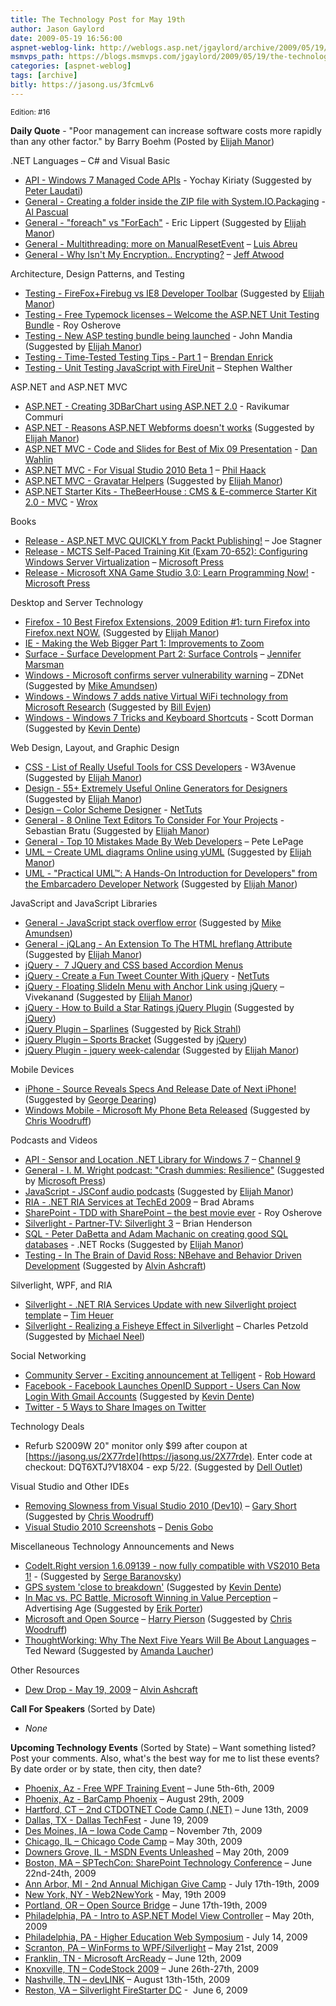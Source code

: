 ```yaml
---
title: The Technology Post for May 19th
author: Jason Gaylord
date: 2009-05-19 16:56:00
aspnet-weblog-link: http://weblogs.asp.net/jgaylord/archive/2009/05/19/the-technology-post-for-may-19th.aspx
msmvps_path: https://blogs.msmvps.com/jgaylord/2009/05/19/the-technology-post-for-may-19th/
categories: [aspnet-weblog]
tags: [archive]
bitly: https://jasong.us/3fcmLv6
---
```


<small>Edition: #16</small>

**Daily Quote** - "Poor management can increase software costs more rapidly than any other factor." by Barry Boehm (Posted by [Elijah Manor](http://twitter.com/elijahmanor))

.NET Languages – C# and Visual Basic

- [API - Windows 7 Managed Code APIs](http://windowsteamblog.com/blogs/developers/archive/2009/05/18/windows-7-managed-code-apis.aspx) - Yochay Kiriaty (Suggested by [Peter Laudati](http://twitter.com/jrzyshr))
- [General - Creating a folder inside the ZIP file with System.IO.Packaging](http://alpascual.com/blog/creating-a-folder-inside-the-zip-file-with-system-io-packaging/) - [Al Pascual](http://twitter.com/alpascual)
- [General - "foreach" vs "ForEach"](http://blogs.msdn.com/ericlippert/archive/2009/05/18/foreach-vs-foreach.aspx) - Eric Lippert (Suggested by [Elijah Manor](http://twitter.com/elijahmanor))
- [General - Multithreading: more on ManualResetEvent](http://msmvps.com/blogs/luisabreu/archive/2009/05/19/multithreading-more-on-manualresetevent.aspx) – [Luis Abreu](http://twitter.com/luisabreu)
- [General - Why Isn't My Encryption.. Encrypting?](http://www.codinghorror.com/blog/archives/001267.html) – [Jeff Atwood](http://twitter.com/codinghorror)

Architecture, Design Patterns, and Testing

- [Testing - FireFox+Firebug vs IE8 Developer Toolbar](http://elegantcode.com/2009/05/18/firefoxfirebug-vs-ie8-developer-toolbar/) (Suggested by [Elijah Manor](http://twitter.com/elijahmanor))
- [Testing - Free Typemock licenses – Welcome the ASP.NET Unit Testing Bundle](http://weblogs.asp.net/rosherove/archive/2009/05/18/free-typemock-licenses-welcome-the-asp-net-unit-testing-bundle.aspx) - Roy Osherove
- [Testing - New ASP testing bundle being launched](http://weblogs.asp.net/jmandia/archive/2009/05/19/new-asp-testing-bundle-being-launched.aspx) - John Mandia (Suggested by [Elijah Manor](http://twitter.com/elijahmanor))
- [Testing - Time-Tested Testing Tips - Part 1](http://brendan.enrick.com/blog/time-tested-testing-tips-part-1/) – [Brendan Enrick](http://twitter.com/brendoneus)
- [Testing - Unit Testing JavaScript with FireUnit](http://stephenwalther.com/blog/archive/2009/05/18/unit-testing-javascript-with-fireunit.aspx) – Stephen Walther

ASP.NET and ASP.NET MVC

- [ASP.NET - Creating 3DBarChart using ASP.NET 2.0](http://www.codeproject.com/KB/aspnet/Creating3DBarChart.aspx) - Ravikumar Commuri
- [ASP.NET - Reasons ASP.NET Webforms doesn't works](http://www.techunits.com/blog/2009/05/15/reasons-aspnet-webforms-doesnt-works.html) (Suggested by [Elijah Manor](http://twitter.com/elijahmanor))
- [ASP.NET MVC - Code and Slides for Best of Mix 09 Presentation](http://weblogs.asp.net/dwahlin/archive/2009/05/18/asp-net-mvc-code-and-slides-for-best-of-mix-09-presentation.aspx) - [Dan Wahlin](http://twitter.com/DanWahlin)
- [ASP.NET MVC - For Visual Studio 2010 Beta 1](http://haacked.com/archive/2009/05/18/aspnetmvc-vs2010-beta1.aspx) – [Phil Haack](http://twitter.com/haacked)
- [ASP.NET MVC - Gravatar Helpers](http://hackingon.net/post/ASPNET-MVC-Gravatar-Helpers.aspx) (Suggested by [Elijah Manor](http://twitter.com/elijahmanor))
- [ASP.NET Starter Kits - TheBeerHouse : CMS & E-commerce Starter Kit 2.0 - MVC](http://thebeerhouse.codeplex.com/Release/ProjectReleases.aspx?ReleaseId=27519) - [Wrox](http://twitter.com/wrox)

Books

- [Release - ASP.NET MVC QUICKLY from Packt Publishing!](http://misfitgeek.com/blog/aspnet/book-ndash-asp-net-mvc-quickly-from-packt-publishing/) – Joe Stagner
- [Release - MCTS Self-Paced Training Kit (Exam 70-652): Configuring Windows Server Virtualization](http://blogs.msdn.com/microsoft_press/archive/2009/05/19/rtm-d-today-mcts-self-paced-training-kit-exam-70-652-configuring-windows-server-virtualization.aspx) – [Microsoft Press](http://twitter.com/MicrosoftPress)
- [Release - Microsoft XNA Game Studio 3.0: Learn Programming Now!](http://blogs.msdn.com/microsoft_press/archive/2009/05/19/rtm-d-today-microsoft-xna-game-studio-3-0-learn-programming-now.aspx) - [Microsoft Press](http://twitter.com/MicrosoftPress)

Desktop and Server Technology

- [Firefox - 10 Best Firefox Extensions, 2009 Edition #1: turn Firefox into Firefox.next NOW.](http://www.macstories.net/2009/05/17/best-firefox-extensions-2009-edition-1-turn-firefox-into-firefoxnext-now/) (Suggested by [Elijah Manor](http://twitter.com/elijahmanor))
- [IE - Making the Web Bigger Part 1: Improvements to Zoom](http://blogs.msdn.com/ie/archive/2009/05/18/making-the-web-bigger-part-1-improvements-to-zoom.aspx)
- [Surface - Surface Development Part 2: Surface Controls](http://blogs.msdn.com/jennifer/archive/2009/05/19/surface-development-part-2-surface-controls.aspx) – [Jennifer Marsman](http://twitter.com/jennifermarsman)
- [Windows - Microsoft confirms server vulnerability warning](http://blogs.zdnet.com/security/?p=3424) – ZDNet (Suggested by [Mike Amundsen](http://twitter.com/mamund))
- [Windows - Windows 7 adds native Virtual WiFi technology from Microsoft Research](http://www.istartedsomething.com/20090516/windows-7-native-virtual-wifi-technology-microsoft-research/) (Suggested by [Bill Evjen](http://twitter.com/billevjen))
- [Windows - Windows 7 Tricks and Keyboard Shortcuts](http://www.codeproject.com/Articles/36538/Windows-7-Tricks-and-Keyboard-Shortcuts.aspx) - Scott Dorman (Suggested by [Kevin Dente](http://twitter.com/kevindente))

Web Design, Layout, and Graphic Design

- [CSS - List of Really Useful Tools for CSS Developers](http://www.w3avenue.com/2009/05/04/list-of-really-useful-tools-for-css-developers/) - W3Avenue (Suggested by [Elijah Manor](http://twitter.com/elijahmanor))
- [Design - 55+ Extremely Useful Online Generators for Designers](http://www.balkhis.com/web-designs-resources/55-extremely-useful-online-generators-for-designers/) (Suggested by [Elijah Manor](http://twitter.com/elijahmanor))
- [Design – Color Scheme Designer](http://colorschemedesigner.com/) - [NetTuts](http://twitter.com/Nettuts)
- [General - 8 Online Text Editors To Consider For Your Projects](http://blog.themeforest.net/resources/8-online-text-editors-to-consider-for-your-projects/) - Sebastian Bratu (Suggested by [Elijah Manor](http://twitter.com/elijahmanor))
- [General - Top 10 Mistakes Made By Web Developers](http://blogs.msdn.com/petel/archive/2009/05/18/teched09-top-10-mistakes-made-by-web-developers.aspx) – Pete LePage
- [UML – Create UML diagrams Online using yUML](http://yuml.me/) (Suggested by [Elijah Manor](http://twitter.com/elijahmanor))
- [UML - "Practical UML™: A Hands-On Introduction for Developers" from the Embarcadero Developer Network](http://coolthingoftheday.blogspot.com/2009/05/practical-uml-hands-on-introduction-for.html) (Suggested by [Elijah Manor](http://twitter.com/elijahmanor))

JavaScript and JavaScript Libraries

- [General - JavaScript stack overflow error](http://www.nczonline.net/blog/2009/05/19/javascript-stack-overflow-error/) (Suggested by [Mike Amundsen](http://twitter.com/mamund))
- [General - jQLang - An Extension To The HTML hreflang Attribute](http://www.opensourcereleasefeed.com/article/show/jqlang-an-extension-to-the-html-hreflang-attribute) (Suggested by [Elijah Manor](http://twitter.com/elijahmanor))
- [jQuery -  7 JQuery and CSS based Accordion Menus](http://www.onlinetechtips.net/2009/05/7-jquery-and-css-based-accordion-menus.html)
- [jQuery - Create a Fun Tweet Counter With jQuery](http://net.tutsplus.com/tutorials/javascript-ajax/create-a-fun-tweet-counter-with-jquery/) - [NetTuts](http://twitter.com/Nettuts)
- [jQuery - Floating SlideIn Menu with Anchor Link using jQuery](http://www.developersnippets.com/2009/04/25/floating-slidein-menu-with-anchor-link-using-jquery/) – Vivekanand (Suggested by [Elijah Manor](http://twitter.com/elijahmanor))
- [jQuery - How to Build a Star Ratings jQuery Plugin](http://www.switchonthecode.com/tutorials/how-to-build-a-star-ratings-jquery-plugin) (Suggested by [jQuery](http://twitter.com/jquery))
- [jQuery Plugin – Sparlines](http://www.omnipotent.net/jquery.sparkline/) (Suggested by [Rick Strahl](http://twitter.com/RickStrahl))
- [jQuery Plugin – Sports Bracket](http://jquerylove.com/2009/05/18/jquery-plugin-sports-brackets/ "http://jquerylove.com/2009/05/18/jquery-plugin-sports-brackets/") (Suggested by [jQuery](http://twitter.com/jquery))
- [jQuery Plugin - jquery week-calendar](http://www.redredred.com.au/projects/jquery-week-calendar/) (Suggested by [Elijah Manor](http://twitter.com/elijahmanor))

Mobile Devices

- [iPhone - Source Reveals Specs And Release Date of Next iPhone!](http://www.appadvice.com/newiphone.html) (Suggested by [George Dearing](http://twitter.com/GeorgeDearing))
- [Windows Mobile - Microsoft My Phone Beta Released](http://sn1-p3.myphone.microsoft.com/mkweb/Start.po?mkt=en-US) (Suggested by [Chris Woodruff](http://twitter.com/cwoodruff))

Podcasts and Videos

- [API - Sensor and Location .NET Library for Windows 7](http://channel9.msdn.com/shows/Continuum/SensorLocationLibraryWin7/) – [Channel 9](http://twitter.com/ch9)
- [General - I. M. Wright podcast: "Crash dummies: Resilience"](http://blogs.msdn.com/microsoft_press/archive/2009/05/19/i-m-wright-podcast-crash-dummies-resilience.aspx) (Suggested by [Microsoft Press](http://twitter.com/MicrosoftPress))
- [JavaScript - JSConf audio podcasts](http://jsmag.com/blog/2009/05/jsconf-audio-podcasts-2/) (Suggested by [Elijah Manor](http://twitter.com/elijahmanor))
- [RIA - .NET RIA Services at TechEd 2009](http://blogs.msdn.com/brada/archive/2009/05/18/net-ria-services-at-teched-2009.aspx) – Brad Abrams
- [SharePoint - TDD with SharePoint – the best movie ever](http://weblogs.asp.net/rosherove/archive/2009/05/19/tdd-with-sharepoint-the-best-movie-ever.aspx) - Roy Osherove
- [Silverlight - Partner-TV: Silverlight 3](http://blogs.msdn.com/ozpartnertv/archive/2009/05/18/partner-tv-silverlight-3.aspx) – Brian Henderson
- [SQL - Peter DaBetta and Adam Machanic on creating good SQL databases](http://www.dotnetrocks.com/default.aspx?showNum=447) - .NET Rocks (Suggested by [Elijah Manor](http://twitter.com/elijahmanor))
- [Testing - In The Brain of David Ross: NBehave and Behavior Driven Development](http://dotnet.dzone.com/videos/brain-david-ross-nbehave-and) (Suggested by [Alvin Ashcraft](http://twitter.com/alvinashcraft))

Silverlight, WPF, and RIA

- [Silverlight - .NET RIA Services Update with new Silverlight project template](http://timheuer.com/blog/archive/2009/05/19/silverlight-net-ria-services-updated.aspx) – [Tim Heuer](http://twitter.com/timheuer)
- [Silverlight - Realizing a Fisheye Effect in Silverlight](http://www.charlespetzold.com/blog/2009/05/Realizing-a-Fisheye-Effect-in-Silverlight.html) – Charles Petzold (Suggested by [Michael Neel](http://twitter.com/ViNull))

Social Networking

- [Community Server - Exciting announcement at Telligent](http://telligent.com/blogs/corporate/exciting-announcement-at-telligent/) - [Rob Howard](http://twitter.com/robhoward)
- [Facebook - Facebook Launches OpenID Support - Users Can Now Login With Gmail Accounts](http://www.insidefacebook.com/2009/05/18/facebook-launches-openid-support-users-can-now-login-with-a-gmail-account/) (Suggested by [Kevin Dente](http://twitter.com/kevindente))
- [Twitter - 5 Ways to Share Images on Twitter](http://mashable.com/2009/05/19/twitter-share-images/)

Technology Deals

- Refurb S2009W 20" monitor only $99 after coupon at [https://jasong.us/2X77rde](https://jasong.us/2X77rde). Enter code at checkout: DQT6XTJ?V18X04 - exp 5/22. (Suggested by [Dell Outlet](http://twitter.com/DellOutlet))

Visual Studio and Other IDEs

- [Removing Slowness from Visual Studio 2010 (Dev10)](http://garyshortblog.wordpress.com/2009/05/19/removing-slowness-from-visual-studio-2010-dev10/) – [Gary Short](http://twitter.com/garyshort) (Suggested by [Chris Woodruff](http://twitter.com/cwoodruff))
- [Visual Studio 2010 Screenshots](http://blogs.lessthandot.com/index.php/DesktopDev/MSTech/visual-studio-2010-screenshots) – [Denis Gobo](http://twitter.com/DenisGobo)

Miscellaneous Technology Announcements and News

- [CodeIt.Right version 1.6.09139 - now fully compatible with VS2010 Beta 1!](http://submain.com/blog/ReleasedCodeItRightVersion1609139NowFullyCompatibleWithVS2010Beta1.aspx) - (Suggested by [Serge Baranovsky](http://twitter.com/sergeb))
- [GPS system 'close to breakdown'](http://www.guardian.co.uk/technology/2009/may/19/gps-close-to-breakdown) (Suggested by [Kevin Dente](http://twitter.com/kevindente))
- [In Mac vs. PC Battle, Microsoft Winning in Value Perception](http://adage.com/digital/article?article_id=136731) – Advertising Age (Suggested by [Erik Porter](http://twitter.com/HumanCompiler))
- [Microsoft and Open Source](http://devhawk.net/2009/05/18/Microsoft+And+Open+Source.aspx) – [Harry Pierson](http://twitter.com/devhawk) (Suggested by [Chris Woodruff](http://twitter.com/cwoodruff))
- [ThoughtWorking: Why The Next Five Years Will Be About Languages](https://www.code-magazine.com/Article.aspx?quickid=0903131) – Ted Neward (Suggested by [Amanda Laucher](http://twitter.com/pandamonial))

Other Resources

- [Dew Drop - May 19, 2009](http://www.alvinashcraft.com/2009/05/19/dew-drop-may-19-2009/) – [Alvin Ashcraft](http://twitter.com/alvinashcraft)

**Call For Speakers** (Sorted by Date)

- _None_

**Upcoming Technology Events** (Sorted by State) – Want something listed? Post your comments. Also, what's the best way for me to list these events? By date order or by state, then city, then date?

- [Phoenix, Az - Free WPF Training Event](http://weblogs.asp.net/dwahlin/archive/2009/05/14/free-wpf-training-event-in-phoenix-june-5th-and-6th.aspx) – June 5th-6th, 2009
- [Phoenix, Az - BarCamp Phoenix](http://barcamp.org/BarCampPhoenix) – August 29th, 2009
- [Hartford, CT – 2nd CTDOTNET Code Camp (.NET)](http://ctdotnet.org/codecamp2.aspx) – June 13th, 2009
- [Dallas, TX - Dallas TechFest](http://www.developerfusion.com/event/12258/dallas-techfest/) - June 19, 2009
- [Des Moines, IA – Iowa Code Camp](http://iowacodecamp.com/default.aspx) – November 7th, 2009
- [Chicago, IL – Chicago Code Camp](http://chicagocodecamp-blogs.eventbrite.com/) – May 30th, 2009
- [Downers Grove, IL - MSDN Events Unleashed](http://www.developerfusion.com/event/12247/msdn-events-unleashed/) – May 20th, 2009
- [Boston, MA – SPTechCon: SharePoint Technology Conference](http://www.sptechcon.com/) – June 22nd-24th, 2009
- [Ann Arbor, MI - 2nd Annual Michigan Give Camp](http://michigangivecamp.eventbrite.com/) - July 17th-19th, 2009
- [New York, NY - Web2NewYork](http://www.developerfusion.com/event/12822/web2newyork/) - May, 19th 2009
- [Portland, OR – Open Source Bridge](http://www.developerfusion.com/event/12569/open-source-bridge/) – June 17th-19th, 2009
- [Philadelphia, PA - Intro to ASP.NET Model View Controller](http://phillydotnet.org/) – May 20th, 2009
- [Philadelphia, PA - Higher Education Web Symposium](http://www.developerfusion.com/event/11332/higher-education-web-symposium/) - July 14, 2009
- [Scranton, PA – WinForms to WPF/Silverlight](http://dotnetvalley.com/events/eventdetails.aspx?eventid=80) – May 21st, 2009
- [Franklin, TN - Microsoft ArcReady](http://www.developerfusion.com/event/12322/microsoft-arcready/) – June 12th, 2009
- [Knoxville, TN – CodeStock 2009](http://www.codestock.org/) – June 26th-27th, 2009
- [Nashville, TN – devLINK](http://devlink.net/) – August 13th-15th, 2009
- [Reston, VA – Silverlight FireStarter DC](http://franksworld.com/blog/archive/2009/05/06/11482.aspx) -  June 6, 2009